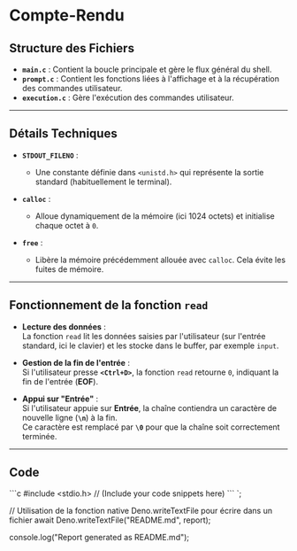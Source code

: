 # Compte-Rendu

## Structure des Fichiers

- **`main.c`** : Contient la boucle principale et gère le flux général du shell.
- **`prompt.c`** : Contient les fonctions liées à l'affichage et à la récupération des commandes utilisateur.
- **`execution.c`** : Gère l'exécution des commandes utilisateur.

---

## Détails Techniques

- **`STDOUT_FILENO`** :
  - Une constante définie dans `<unistd.h>` qui représente la sortie standard (habituellement le terminal).

- **`calloc`** :
  - Alloue dynamiquement de la mémoire (ici 1024 octets) et initialise chaque octet à `0`.

- **`free`** :
  - Libère la mémoire précédemment allouée avec `calloc`. Cela évite les fuites de mémoire.

---





## Fonctionnement de la fonction `read`

- **Lecture des données** :  
  La fonction `read` lit les données saisies par l'utilisateur (sur l'entrée standard, ici le clavier) et les stocke dans le buffer, par exemple `input`.

- **Gestion de la fin de l'entrée** :  
  Si l'utilisateur presse **`<Ctrl+D>`**, la fonction `read` retourne `0`, indiquant la fin de l'entrée (**EOF**).

- **Appui sur "Entrée"** :  
  Si l'utilisateur appuie sur **Entrée**, la chaîne contiendra un caractère de nouvelle ligne (**`\n`**) à la fin.  
  Ce caractère est remplacé par **`\0`** pour que la chaîne soit correctement terminée.

---





## Code
\`\`\`c
#include <stdio.h>
// (Include your code snippets here)
\`\`\`
`;

// Utilisation de la fonction native Deno.writeTextFile pour écrire dans un fichier
await Deno.writeTextFile("README.md", report);

console.log("Report generated as README.md");
